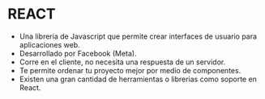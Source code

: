 # REACT #

* Una libreria de Javascript que permite crear interfaces de usuario para aplicaciones web.
* Desarrollado por Facebook (Meta).
* Corre en el cliente, no necesita una respuesta de un servidor.
* Te permite ordenar tu proyecto mejor por medio de componentes.
* Existen una gran cantidad de herramientas o librerias como soporte en React.